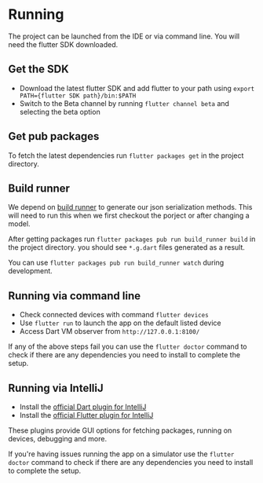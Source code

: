 # Running

The project can be launched from the IDE or via command line. You will need the flutter SDK downloaded.

## Get the SDK
- Download the latest flutter SDK and add flutter to your path using `export PATH={flutter SDK path}/bin:$PATH` 
- Switch to the Beta channel by running `flutter channel beta` and selecting the beta option

## Get pub packages
To fetch the latest dependencies run `flutter packages get` in the project directory.

## Build runner
We depend on [build runner](https://pub.dartlang.org/packages/build_runner) to generate our json serialization methods. This will need to run this when we first checkout the porject or after changing a model.

After getting packages run `flutter packages pub run build_runner build` in the project directory. you should see `*.g.dart` files generated as a result.

You can use `flutter packages pub run build_runner watch` during development.

## Running via command line
- Check connected devices with command  `flutter devices`
- Use `flutter run` to launch the app on the default listed device
- Access Dart VM observer from `http://127.0.0.1:8100/`

If any of the above steps fail you can use the `flutter doctor` command to check if there are any dependencies you need to install to complete the setup.

## Running via IntelliJ
- Install the [official Dart plugin for IntelliJ](https://plugins.jetbrains.com/plugin/6351-dart)
- Install the [official Flutter plugin for IntelliJ](https://plugins.jetbrains.com/plugin/9212-flutter)

These plugins provide GUI options for fetching packages, running on devices, debugging and more.

If you're having issues running the app on a simulator use the `flutter doctor` command to check if there are any dependencies you need to install to complete the setup.